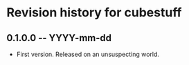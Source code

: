 # Revision history for cubestuff

## 0.1.0.0 -- YYYY-mm-dd

* First version. Released on an unsuspecting world.

